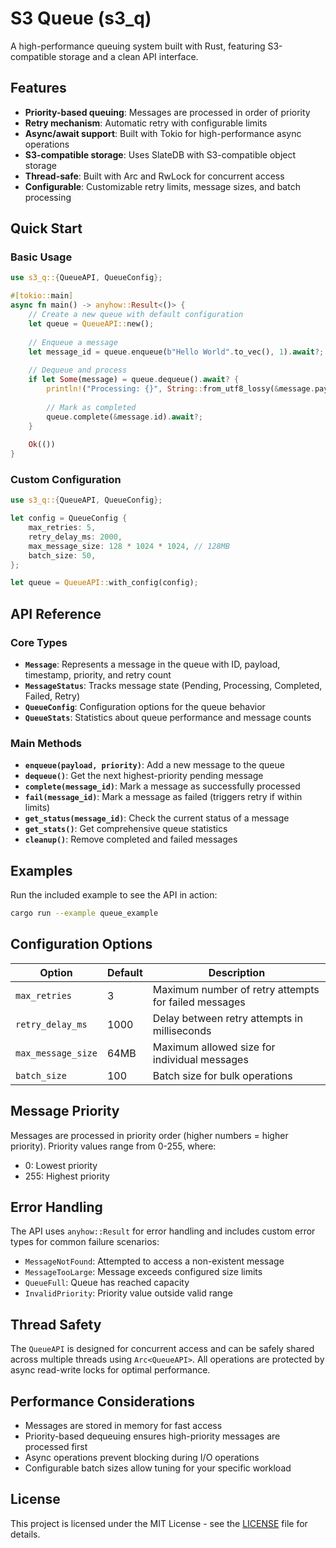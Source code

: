 # S3 Queue (s3_q)

A high-performance queuing system built with Rust, featuring S3-compatible storage and a clean API interface.

## Features

- **Priority-based queuing**: Messages are processed in order of priority
- **Retry mechanism**: Automatic retry with configurable limits
- **Async/await support**: Built with Tokio for high-performance async operations
- **S3-compatible storage**: Uses SlateDB with S3-compatible object storage
- **Thread-safe**: Built with Arc and RwLock for concurrent access
- **Configurable**: Customizable retry limits, message sizes, and batch processing

## Quick Start

### Basic Usage

```rust
use s3_q::{QueueAPI, QueueConfig};

#[tokio::main]
async fn main() -> anyhow::Result<()> {
    // Create a new queue with default configuration
    let queue = QueueAPI::new();
    
    // Enqueue a message
    let message_id = queue.enqueue(b"Hello World".to_vec(), 1).await?;
    
    // Dequeue and process
    if let Some(message) = queue.dequeue().await? {
        println!("Processing: {}", String::from_utf8_lossy(&message.payload));
        
        // Mark as completed
        queue.complete(&message.id).await?;
    }
    
    Ok(())
}
```

### Custom Configuration

```rust
use s3_q::{QueueAPI, QueueConfig};

let config = QueueConfig {
    max_retries: 5,
    retry_delay_ms: 2000,
    max_message_size: 128 * 1024 * 1024, // 128MB
    batch_size: 50,
};

let queue = QueueAPI::with_config(config);
```

## API Reference

### Core Types

- **`Message`**: Represents a message in the queue with ID, payload, timestamp, priority, and retry count
- **`MessageStatus`**: Tracks message state (Pending, Processing, Completed, Failed, Retry)
- **`QueueConfig`**: Configuration options for the queue behavior
- **`QueueStats`**: Statistics about queue performance and message counts

### Main Methods

- **`enqueue(payload, priority)`**: Add a new message to the queue
- **`dequeue()`**: Get the next highest-priority pending message
- **`complete(message_id)`**: Mark a message as successfully processed
- **`fail(message_id)`**: Mark a message as failed (triggers retry if within limits)
- **`get_status(message_id)`**: Check the current status of a message
- **`get_stats()`**: Get comprehensive queue statistics
- **`cleanup()`**: Remove completed and failed messages

## Examples

Run the included example to see the API in action:

```bash
cargo run --example queue_example
```

## Configuration Options

| Option | Default | Description |
|--------|---------|-------------|
| `max_retries` | 3 | Maximum number of retry attempts for failed messages |
| `retry_delay_ms` | 1000 | Delay between retry attempts in milliseconds |
| `max_message_size` | 64MB | Maximum allowed size for individual messages |
| `batch_size` | 100 | Batch size for bulk operations |

## Message Priority

Messages are processed in priority order (higher numbers = higher priority). Priority values range from 0-255, where:
- 0: Lowest priority
- 255: Highest priority

## Error Handling

The API uses `anyhow::Result` for error handling and includes custom error types for common failure scenarios:

- `MessageNotFound`: Attempted to access a non-existent message
- `MessageTooLarge`: Message exceeds configured size limits
- `QueueFull`: Queue has reached capacity
- `InvalidPriority`: Priority value outside valid range

## Thread Safety

The `QueueAPI` is designed for concurrent access and can be safely shared across multiple threads using `Arc<QueueAPI>`. All operations are protected by async read-write locks for optimal performance.

## Performance Considerations

- Messages are stored in memory for fast access
- Priority-based dequeuing ensures high-priority messages are processed first
- Async operations prevent blocking during I/O operations
- Configurable batch sizes allow tuning for your specific workload

## License

This project is licensed under the MIT License - see the [LICENSE](LICENSE) file for details.
